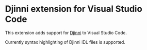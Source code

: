# Djinni extension for Visual Studio Code

This extension adds support for [Djinni](http://github.com/dropbox/djinni) to Visual Studio Code.

Currently syntax highlighting of Djinni IDL files is supported.